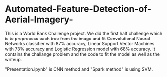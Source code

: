# Automated-Feature-Detection-of-Aerial-Imagery-
This is a World Bank Challenge project. 
We did the first half challenge which is to preprocess each tree from the image and
fit Convolutional Neural Networks classifier with 87% accuracy, 
Linear Support Vector Machines with 73% accuracy and Logistic Regression model with 68% accuracy.
It contains the challange problem and the code to fit the model as well as the writeup. 

"Presentation.ipynb" is CNN method and "Spark method" is using SVM. 
